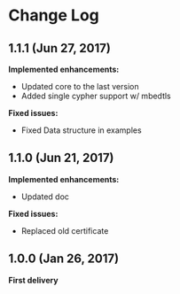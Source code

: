 # Change Log

## 1.1.1 (Jun 27, 2017)

**Implemented enhancements:**

- Updated core to the last version
- Added single cypher support w/ mbedtls

**Fixed issues:**

- Fixed Data structure in examples

## 1.1.0 (Jun 21, 2017)

**Implemented enhancements:**

- Updated doc

**Fixed issues:**

- Replaced old certificate

## 1.0.0 (Jan 26, 2017)

**First delivery**
